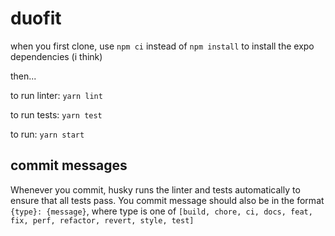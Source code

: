 # duofit

when you first clone, use `npm ci` instead of `npm install` to install the expo dependencies (i think)

then...

to run linter: `yarn lint`

to run tests: `yarn test`

to run: `yarn start`

## commit messages

Whenever you commit, husky runs the linter and tests automatically to ensure that all tests pass. You commit message should also be in the format `{type}: {message}`, where type is one of `[build, chore, ci, docs, feat, fix, perf, refactor, revert, style, test]`
